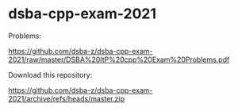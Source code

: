 # dsba-cpp-exam-2021

Problems:

https://github.com/dsba-z/dsba-cpp-exam-2021/raw/master/DSBA%20ItP%20cpp%20Exam%20Problems.pdf

Download this repository:

https://github.com/dsba-z/dsba-cpp-exam-2021/archive/refs/heads/master.zip
